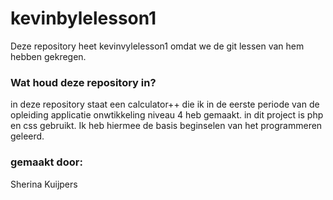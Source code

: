 # kevinbylelesson1

Deze repository heet kevinvylelesson1 omdat we de git lessen van hem hebben gekregen.

### Wat houd deze repository in?

in deze repository staat een calculator++ die ik in de eerste periode van de opleiding applicatie onwtikkeling niveau 4 heb gemaakt. in dit project is php en css gebruikt. Ik heb hiermee de basis beginselen van het programmeren geleerd. 

### gemaakt door:

Sherina Kuijpers 
